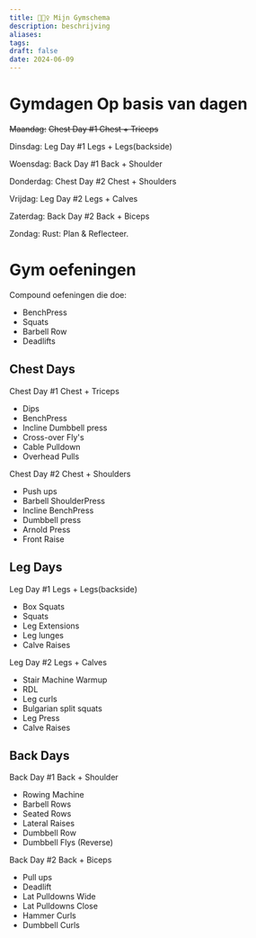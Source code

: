 ```yaml
---
title: 🏋🏾‍♀️ Mijn Gymschema
description: beschrijving
aliases: 
tags: 
draft: false
date: 2024-06-09
---
```

# Gymdagen Op basis van dagen

~~Maandag:~~
~~Chest Day #1 Chest + Triceps~~

Dinsdag:
Leg Day #1 Legs + Legs(backside)

Woensdag:
Back Day #1 Back + Shoulder

Donderdag:
Chest Day #2 Chest + Shoulders

Vrijdag:
Leg Day #2 Legs + Calves

Zaterdag:
Back Day #2 Back + Biceps

Zondag: Rust: Plan & Reflecteer. 

# Gym oefeningen
Compound oefeningen die doe:
- BenchPress
- Squats
- Barbell Row
- Deadlifts
## Chest Days
Chest Day #1 Chest + Triceps
- Dips
- BenchPress
- Incline Dumbbell press
- Cross-over Fly's
- Cable Pulldown
- Overhead Pulls

Chest Day #2 Chest + Shoulders
- Push ups
- Barbell ShoulderPress
- Incline BenchPress
- Dumbbell press
- Arnold Press
- Front Raise
## Leg Days
Leg Day #1 Legs + Legs(backside)
- Box Squats
- Squats
- Leg Extensions
- Leg lunges
- Calve Raises

Leg Day #2 Legs + Calves
- Stair Machine Warmup
- RDL
- Leg curls
- Bulgarian split squats
- Leg Press
- Calve Raises

## Back Days
Back Day #1 Back + Shoulder
- Rowing Machine
- Barbell Rows
- Seated Rows
- Lateral Raises
- Dumbbell Row
- Dumbbell Flys (Reverse)

Back Day #2 Back + Biceps
- Pull ups
- Deadlift
- Lat Pulldowns Wide
- Lat Pulldowns Close
- Hammer Curls
- Dumbbell Curls